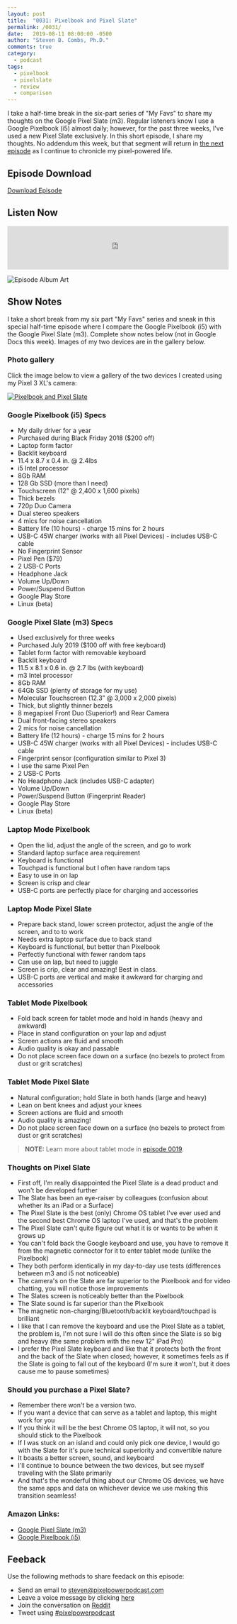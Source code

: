 ```yaml
---
layout: post
title:  "0031: Pixelbook and Pixel Slate"
permalink: /0031/
date:   2019-08-11 08:00:00 -0500
author: "Steven B. Combs, Ph.D."
comments: true
category:
  - podcast
tags:
  - pixelbook
  - pixelslate
  - review
  - comparison
---
```


I take a half-time break in the six-part series of "My Favs" to share my thoughts on the Google Pixel Slate (m3). Regular listeners know I use a Google Pixelbook (i5) almost daily; however, for the past three weeks, I've used a new Pixel Slate exclusively. In this short episode, I share my thoughts. No addendum this week, but that segment will return in [the next episode](/0032) as I continue to chronicle my pixel-powered life.

## Episode Download

[Download Episode](https://s3-us-west-2.amazonaws.com/anchor-audio-bank/staging/2019-12-19/d698650d23fa49f47c438fe98e024631.m4a)

## Listen Now

<p><iframe src="https://anchor.fm/pixelpowerpodcast/embed/episodes/0031-Pixelbook--Pixel-Slate-e50em4" height="98px" width="500px" frameborder="0" scrolling="no"></iframe></p>

![Episode Album Art](/images/album-art/2019/0031.png)

## Show Notes

I take a short break from my six part "My Favs" series and sneak in this special half-time episode where I compare the Google Pixelbook (i5) with the Google Pixel Slate (m3). Complete show notes below (not in Google Docs this week). Images of my two devices are in the gallery below.

### Photo gallery

Click the image below to view a gallery of the two devices I created using my Pixel 3 XL's camera:

[![Pixelbook and Pixel Slate](/images/posts/2019-08-11-pixelbook-pixelslate.jpg)](https://photos.app.goo.gl/s2TakiRU6BgqcXvw6)

### Google Pixelbook (i5) Specs
- My daily driver for a year
- Purchased during Black Friday 2018 ($200 off)
- Laptop form factor
- Backlit keyboard
- 11.4 x 8.7 x 0.4 in. @ 2.4lbs
- i5 Intel processor
- 8Gb RAM
- 128 Gb SSD (more than I need)
- Touchscreen (12" @ 2,400 x 1,600 pixels)
- Thick bezels
- 720p Duo Camera
- Dual stereo speakers
- 4 mics for noise cancellation
- Battery life (10 hours) - charge 15 mins for 2 hours
- USB-C 45W charger (works with all Pixel Devices) - includes USB-C cable
- No Fingerprint Sensor
- Pixel Pen ($79)
- 2 USB-C Ports
- Headphone Jack
- Volume Up/Down
- Power/Suspend Button
- Google Play Store
- Linux (beta)

### Google Pixel Slate (m3) Specs
- Used exclusively for three weeks
- Purchased July 2019 ($100 off with free keyboard)
- Tablet form factor with removable keyboard
- Backlit keyboard
- 11.5 x 8.1 x 0.6 in. @ 2.7 lbs (with keyboard)
- m3 Intel processor
- 8Gb RAM
- 64Gb SSD (plenty of storage for my use)
- Molecular Touchscreen (12.3” @ 3,000 x 2,000 pixels)
- Thick, but slightly thinner bezels
- 8 megapixel Front Duo (Superior!) and Rear Camera
- Dual front-facing stereo speakers
- 2 mics for noise cancellation
- Battery life (12 hours) - charge 15 mins for 2 hours
- USB-C 45W charger (works with all Pixel Devices) - includes USB-C cable
- Fingerprint sensor (configuration similar to Pixel 3)
- I use the same Pixel Pen
- 2 USB-C Ports
- No Headphone Jack (includes USB-C adapter)
- Volume Up/Down
- Power/Suspend Button (Fingerprint Reader)
- Google Play Store
- Linux (beta)

### Laptop Mode Pixelbook
- Open the lid, adjust the angle of the screen, and go to work
- Standard laptop surface area requirement
- Keyboard is functional
- Touchpad is functional but I often have random taps
- Easy to use in on lap
- Screen is crisp and clear
- USB-C ports are perfectly place for charging and accessories

### Laptop Mode Pixel Slate

- Prepare back stand, lower screen protector, adjust the angle of the screen, and to to work
- Needs extra laptop surface due to back stand
- Keyboard is functional, but better than Pixelbook
- Perfectly functional with fewer random taps
- Can use on lap, but need to juggle
- Screen is crip, clear and amazing! Best in class.
- USB-C ports are vertical and make it awkward for charging and accessories

### Tablet Mode Pixelbook

- Fold back screen for tablet mode and hold in hands (heavy and awkward)
- Place in stand configuration on your lap and adjust
- Screen actions are fluid and smooth
- Audio quality is okay and passable
- Do not place screen face down on a surface (no bezels to protect from dust or grit scratches)

### Tablet Mode Pixel Slate

- Natural configuration; hold Slate in both hands (large and heavy)
- Lean on bent knees and adjust your knees
- Screen actions are fluid and smooth
- Audio quality is amazing!
- Do not place screen face down on a surface (no bezels to protect from dust or grit scratches)

> **NOTE:** Learn more about tablet mode in [episode 0019](/0019).

### Thoughts on Pixel Slate

* First off, I'm really disappointed the Pixel Slate is a dead product and won't be developed further
* The Slate has been an eye-raiser by colleagues (confusion about whether its an iPad or a Surface)
* The Pixel Slate is the best (only) Chrome OS tablet I've ever used and the second best Chrome OS laptop I've used, and that's the problem
* The Pixel Slate can't quite figure out what it is or wants to be when it grows up
* You can't fold back the Google keyboard and use, you have to remove it from the magnetic connector for it to enter tablet mode (unlike the Pixelbook)
* They both perform identically in my day-to-day use tests (differences between m3 and i5 not noticeable)
* The camera's on the Slate are far superior to the Pixelbook and for video chatting, you will notice those improvements
* The Slates screen is noticeably better than the Pixelbook
* The Slate sound is far superior than the PIxelbook
* The magnetic non-charging/Bluetooth/backlit keyboard/touchpad is brilliant
* I like that I can remove the keyboard and use the Pixel Slate as a tablet, the problem is, I'm not sure I will do this often since the Slate is so big and heavy (the same problem with the new 12" iPad Pro)
* I prefer the Pixel Slate keyboard and like that it protects both the front and the back of the Slate when closed; however, it sometimes feels as if the Slate is going to fall out of the keyboard (I'm sure it won't, but it does cause me to pause sometimes)

### Should you purchase a Pixel Slate?

* Remember there won't be a version two.
* If you want a device that can serve as a tablet and laptop, this might work for you
* If you think it will be the best Chrome OS laptop, it will not, so you should stick to the Pixelbook
* If I was stuck on an island and could only pick one device, I would go with the Slate for it's pure technical superiority and convertible nature
* It boasts a better screen, sound, and keyboard
* I'll continue to bounce between the two devices, but see myself traveling with the Slate primarily
* And that's the wonderful thing about our Chrome OS devices, we have the same apps and data on whichever device we use making this transition seamless!

### Amazon Links:
- [Google Pixel Slate (m3)](https://amzn.to/37o82K1)
- [Google Pixelbook (i5)](https://amzn.to/37u8dU7)

## Feeback

Use the following methods to share feedack on this episode:

* Send an email to <steven@pixelpowerpodcast.com>
* Leave a voice message by clicking [here](https://anchor.fm/pixelpowerpodcast/message)
* Join the conversation on [Reddit](https://www.reddit.com/r/pixelpowerpodcast/)
* Tweet using [#pixelpowerpodcast](https://twitter.com/search?q=%23pixelpowerpodcast&src=typed_query)
